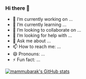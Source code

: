 ### Hi there 👋


- 🔭 I’m currently working on ...
- 🌱 I’m currently learning ...
- 👯 I’m looking to collaborate on ...
- 🤔 I’m looking for help with ...
- 💬 Ask me about ...
- 📫 How to reach me: ...
- 😄 Pronouns: ...
- ⚡ Fun fact: ...

[![mammubarak's GitHub stats](https://github-readme-stats.vercel.app/api?username=mammubarak&count_private=true)](https://github.com/mammubarak/github-readme-stats)

